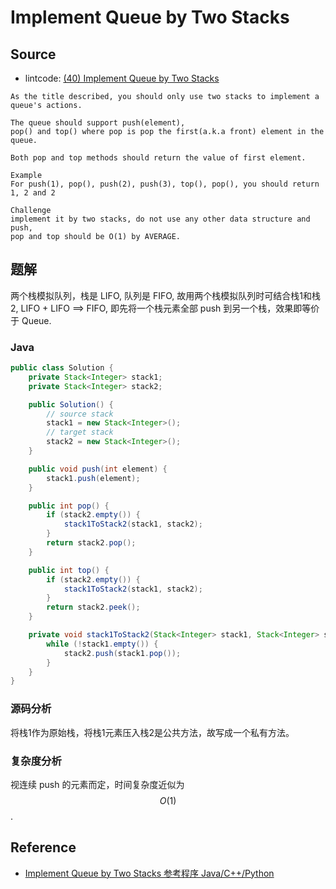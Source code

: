 # Implement Queue by Two Stacks

## Source

- lintcode: [(40) Implement Queue by Two Stacks](http://www.lintcode.com/en/problem/implement-queue-by-two-stacks/)

```
As the title described, you should only use two stacks to implement a queue's actions.

The queue should support push(element), 
pop() and top() where pop is pop the first(a.k.a front) element in the queue.

Both pop and top methods should return the value of first element.

Example
For push(1), pop(), push(2), push(3), top(), pop(), you should return 1, 2 and 2

Challenge
implement it by two stacks, do not use any other data structure and push, 
pop and top should be O(1) by AVERAGE.
```

## 题解

两个栈模拟队列，栈是 LIFO, 队列是 FIFO, 故用两个栈模拟队列时可结合栈1和栈2, LIFO + LIFO ==> FIFO, 即先将一个栈元素全部 push 到另一个栈，效果即等价于 Queue.

### Java

```java
public class Solution {
    private Stack<Integer> stack1;
    private Stack<Integer> stack2;

    public Solution() {
        // source stack
        stack1 = new Stack<Integer>();
        // target stack
        stack2 = new Stack<Integer>();
    }

    public void push(int element) {
        stack1.push(element);
    }

    public int pop() {
        if (stack2.empty()) {
            stack1ToStack2(stack1, stack2);
        }
        return stack2.pop();
    }

    public int top() {
        if (stack2.empty()) {
            stack1ToStack2(stack1, stack2);
        }
        return stack2.peek();
    }

    private void stack1ToStack2(Stack<Integer> stack1, Stack<Integer> stack2) {
        while (!stack1.empty()) {
            stack2.push(stack1.pop());
        }
    }
}
```

### 源码分析

将栈1作为原始栈，将栈1元素压入栈2是公共方法，故写成一个私有方法。

### 复杂度分析

视连续 push 的元素而定，时间复杂度近似为 $$O(1)$$.

## Reference

- [Implement Queue by Two Stacks 参考程序 Java/C++/Python](http://www.jiuzhang.com/solutions/implement-queue-by-two-stacks/)
